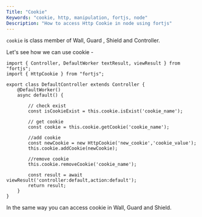 ```yaml
---
Title: "Cookie"
Keywords: "cookie, http, manipulation, fortjs, node"
Description: "How to access Http Cookie in node using fortjs"
---
```


`cookie` is class member of Wall, Guard , Shield and Controller.

Let's see how we can use cookie -

```
import { Controller, DefaultWorker textResult, viewResult } from "fortjs";
import { HttpCookie } from "fortjs";

export class DefaultController extends Controller {
    @DefaultWorker()
    async default() {
        
        // check exist
        const isCookieExist = this.cookie.isExist('cookie_name');

        // get cookie
        const cookie = this.cookie.getCookie('cookie_name');

        //add cookie
        const newCookie = new HttpCookie('new_cookie','cookie_value');
        this.cookie.addCookie(newCookie);

        //remove cookie
        this.cookie.removeCookie('cookie_name');

        const result = await viewResult('controller:default,action:default');
        return result;
    }
}
```

In the same way you can access cookie in Wall, Guard and Shield.